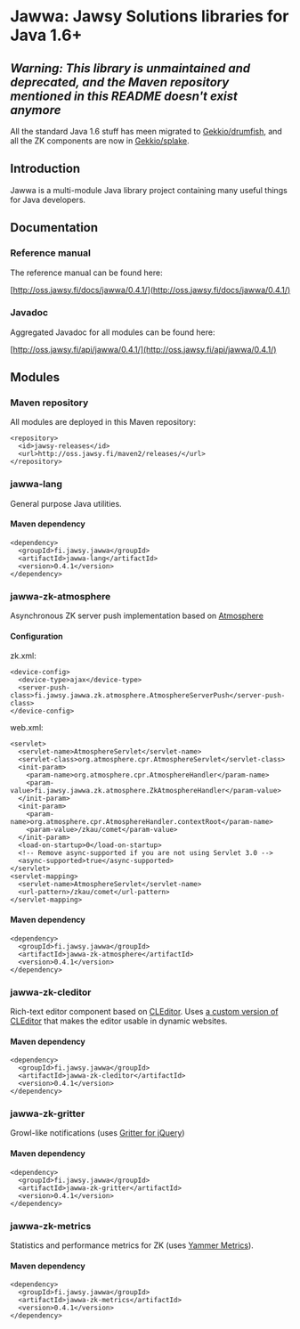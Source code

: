 Jawwa: Jawsy Solutions libraries for Java 1.6+
==============================================

## *Warning: This library is unmaintained and deprecated, and the Maven repository mentioned in this README doesn't exist anymore*

All the standard Java 1.6 stuff has meen migrated to [Gekkio/drumfish](http://github.com/Gekkio/drumfish), and all the ZK components are now in [Gekkio/splake](http://github.com/Gekkio/splake).

## Introduction

Jawwa is a multi-module Java library project containing many useful things for Java developers.

## Documentation

### Reference manual

The reference manual can be found here:

[http://oss.jawsy.fi/docs/jawwa/0.4.1/](http://oss.jawsy.fi/docs/jawwa/0.4.1/)

### Javadoc

Aggregated Javadoc for all modules can be found here:

[http://oss.jawsy.fi/api/jawwa/0.4.1/](http://oss.jawsy.fi/api/jawwa/0.4.1/)

## Modules

### Maven repository

All modules are deployed in this Maven repository:

    <repository>
      <id>jawsy-releases</id>
      <url>http://oss.jawsy.fi/maven2/releases/</url>
    </repository>

### jawwa-lang

General purpose Java utilities.

#### Maven dependency

    <dependency>
      <groupId>fi.jawsy.jawwa</groupId>
      <artifactId>jawwa-lang</artifactId>
      <version>0.4.1</version>
    </dependency>

### jawwa-zk-atmosphere

Asynchronous ZK server push implementation based on [Atmosphere](https://github.com/Atmosphere/atmosphere)

#### Configuration

zk.xml:

    <device-config>
      <device-type>ajax</device-type>
      <server-push-class>fi.jawsy.jawwa.zk.atmosphere.AtmosphereServerPush</server-push-class>
    </device-config>

web.xml:

    <servlet>
      <servlet-name>AtmosphereServlet</servlet-name>
      <servlet-class>org.atmosphere.cpr.AtmosphereServlet</servlet-class>
      <init-param>
        <param-name>org.atmosphere.cpr.AtmosphereHandler</param-name>
        <param-value>fi.jawsy.jawwa.zk.atmosphere.ZkAtmosphereHandler</param-value>
      </init-param>
      <init-param>
        <param-name>org.atmosphere.cpr.AtmosphereHandler.contextRoot</param-name>
        <param-value>/zkau/comet</param-value>
      </init-param>
      <load-on-startup>0</load-on-startup>
      <!-- Remove async-supported if you are not using Servlet 3.0 -->
      <async-supported>true</async-supported>
    </servlet>
    <servlet-mapping>
      <servlet-name>AtmosphereServlet</servlet-name>
      <url-pattern>/zkau/comet</url-pattern>
    </servlet-mapping>

#### Maven dependency

    <dependency>
      <groupId>fi.jawsy.jawwa</groupId>
      <artifactId>jawwa-zk-atmosphere</artifactId>
      <version>0.4.1</version>
    </dependency>

### jawwa-zk-cleditor

Rich-text editor component based on [CLEditor](http://premiumsoftware.net/cleditor/).
Uses [a custom version of CLEditor](https://github.com/Gekkio/cleditor) that makes the editor usable in dynamic websites.

#### Maven dependency

    <dependency>
      <groupId>fi.jawsy.jawwa</groupId>
      <artifactId>jawwa-zk-cleditor</artifactId>
      <version>0.4.1</version>
    </dependency>

### jawwa-zk-gritter

Growl-like notifications (uses [Gritter for jQuery](https://github.com/jboesch/Gritter))

#### Maven dependency

    <dependency>
      <groupId>fi.jawsy.jawwa</groupId>
      <artifactId>jawwa-zk-gritter</artifactId>
      <version>0.4.1</version>
    </dependency>

### jawwa-zk-metrics

Statistics and performance metrics for ZK (uses [Yammer Metrics](http://metrics.codahale.com)).

#### Maven dependency

    <dependency>
      <groupId>fi.jawsy.jawwa</groupId>
      <artifactId>jawwa-zk-metrics</artifactId>
      <version>0.4.1</version>
    </dependency>

